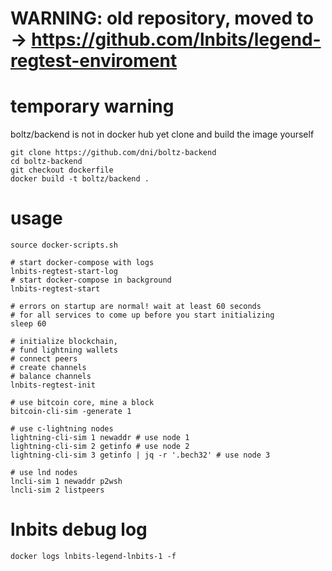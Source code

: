# WARNING: old repository, moved to -> https://github.com/lnbits/legend-regtest-enviroment

# temporary warning
boltz/backend is not in docker hub yet clone and build the image yourself
```console
git clone https://github.com/dni/boltz-backend
cd boltz-backend
git checkout dockerfile
docker build -t boltz/backend .
```
# usage
```console
source docker-scripts.sh

# start docker-compose with logs
lnbits-regtest-start-log
# start docker-compose in background
lnbits-regtest-start

# errors on startup are normal! wait at least 60 seconds
# for all services to come up before you start initializing
sleep 60

# initialize blockchain,
# fund lightning wallets
# connect peers
# create channels
# balance channels
lnbits-regtest-init

# use bitcoin core, mine a block
bitcoin-cli-sim -generate 1

# use c-lightning nodes
lightning-cli-sim 1 newaddr # use node 1
lightning-cli-sim 2 getinfo # use node 2
lightning-cli-sim 3 getinfo | jq -r '.bech32' # use node 3

# use lnd nodes
lncli-sim 1 newaddr p2wsh
lncli-sim 2 listpeers
```

# lnbits debug log
```console
docker logs lnbits-legend-lnbits-1 -f
```
